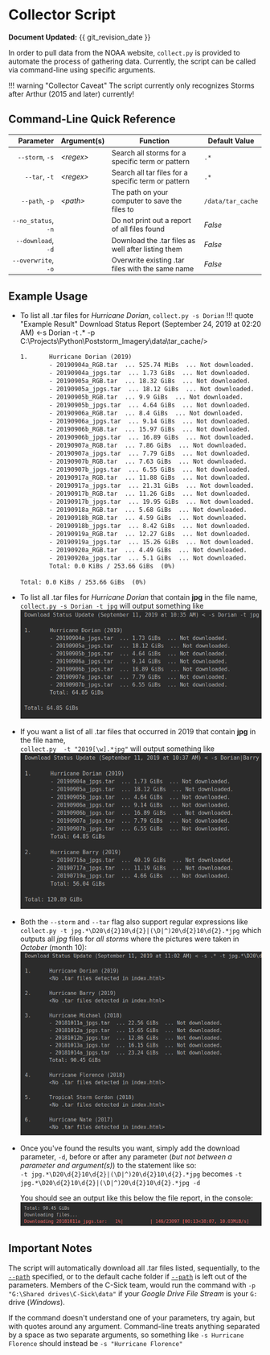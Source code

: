 # Collector Script

**Document Updated:** {{ git_revision_date }}

In order to pull data from the NOAA website, `collect.py` is provided to automate the process of gathering data. 
Currently, the script can be called via command-line using specific arguments.

!!! warning "Collector Caveat"
    The script currently only recognizes Storms after Arthur (2015 and later) currently!

## Command-Line Quick Reference

|            Parameter | Argument(s) | Function                                            | Default Value          |
| -------------------: | ----------- | --------------------------------------------------- | ---------------------- |
|     `--storm`, `-s`  | *<regex\>* | Search all storms for a specific term or pattern    | `.*`                   |
|       `--tar`, `-t`  | *<regex\>* | Search all tar files for a specific term or pattern | `.*`                   |
|      `--path`, `-p`  | *<path\>*  | The path on your computer to save the files to      | `/data/tar_cache`      |
|  `--no_status`, `-n` |             | Do not print out a report of all files found        | *False*                |
|  `--download`, `-d`  |             | Download the .tar files as well after listing them  | *False*                |
| `--overwrite`, `-o`  |             | Overwrite existing .tar files with the same name    | *False*                |


## Example Usage

-   To list all .tar files for *Hurricane Dorian*,
    `collect.py -s Dorian`
    !!! quote "Example Result"
        Download Status Report (September 24, 2019 at 02:20 AM) <-s Dorian -t .* -p C:\Projects\Python\Poststorm_Imagery\data\tar_cache/>

        1.  	Hurricane Dorian (2019)
                - 20190904a_RGB.tar  ... 525.74 MiBs  ... Not downloaded.
                - 20190904a_jpgs.tar  ... 1.73 GiBs  ... Not downloaded.
                - 20190905a_RGB.tar  ... 18.32 GiBs  ... Not downloaded.
                - 20190905a_jpgs.tar  ... 18.12 GiBs  ... Not downloaded.
                - 20190905b_RGB.tar  ... 9.9 GiBs  ... Not downloaded.
                - 20190905b_jpgs.tar  ... 4.64 GiBs  ... Not downloaded.
                - 20190906a_RGB.tar  ... 8.4 GiBs  ... Not downloaded.
                - 20190906a_jpgs.tar  ... 9.14 GiBs  ... Not downloaded.
                - 20190906b_RGB.tar  ... 15.97 GiBs  ... Not downloaded.
                - 20190906b_jpgs.tar  ... 16.89 GiBs  ... Not downloaded.
                - 20190907a_RGB.tar  ... 7.86 GiBs  ... Not downloaded.
                - 20190907a_jpgs.tar  ... 7.79 GiBs  ... Not downloaded.
                - 20190907b_RGB.tar  ... 7.63 GiBs  ... Not downloaded.
                - 20190907b_jpgs.tar  ... 6.55 GiBs  ... Not downloaded.
                - 20190917a_RGB.tar  ... 11.88 GiBs  ... Not downloaded.
                - 20190917a_jpgs.tar  ... 21.31 GiBs  ... Not downloaded.
                - 20190917b_RGB.tar  ... 11.26 GiBs  ... Not downloaded.
                - 20190917b_jpgs.tar  ... 19.95 GiBs  ... Not downloaded.
                - 20190918a_RGB.tar  ... 5.68 GiBs  ... Not downloaded.
                - 20190918b_RGB.tar  ... 4.59 GiBs  ... Not downloaded.
                - 20190918b_jpgs.tar  ... 8.42 GiBs  ... Not downloaded.
                - 20190919a_RGB.tar  ... 12.27 GiBs  ... Not downloaded.
                - 20190919a_jpgs.tar  ... 15.26 GiBs  ... Not downloaded.
                - 20190920a_RGB.tar  ... 4.49 GiBs  ... Not downloaded.
                - 20190920a_jpgs.tar  ... 5.1 GiBs  ... Not downloaded.
                Total: 0.0 KiBs / 253.66 GiBs  (0%)
        
        Total: 0.0 KiBs / 253.66 GiBs  (0%)
    
    
-   To list all .tar files for *Hurricane Dorian* that contain **jpg** in the file name,  
    `collect.py -s Dorian -t jpg`
    will output something like
    ![Screenshot of `-s Dorian -t jpg`](./collector_images/2.png)  
    
    
-   If you want a list of all .tar files that occurred in 2019 that contain **jpg** in the file name,  
    `collect.py  -t "2019[\w].*jpg"`
    will output something like
    ![Screenshot of `-s Dorian|Barry -t jpg`](./collector_images/3.png)  
    
    
-   Both the `--storm` and `--tar` flag also support regular expressions like  
    `collect.py -t jpg.*\D20\d{2}10\d{2}|(\D|^)20\d{2}10\d{2}.*jpg`
    which outputs all *jpg* files for *all storms* where the pictures were taken in *October* (month 10):
    ![Screenshot of `-t jpg.*\D20\d{2}10\d{2}|(\D|^)20\d{2}10\d{2}.*jpg`](./collector_images/4.png)  
    
    
-   Once you've found the results you want, simply add the download parameter, `-d`, before or after any parameter
    (*but not between a parameter and argument(s)*) to the statement like so:  
    `-t jpg.*\D20\d{2}10\d{2}|(\D|^)20\d{2}10\d{2}.*jpg` becomes `-t jpg.*\D20\d{2}10\d{2}|(\D|^)20\d{2}10\d{2}.*jpg -d`
    
    You should see an output like this below the file report, in the console:
    ![Screenshot of `-t jpg.*\D20\d{2}10\d{2}|(\D|^)20\d{2}10\d{2}.*jpg -d`](./collector_images/5.png)  
    
    
## Important Notes

The script will automatically download all .tar files listed, sequentially, to the [`--path`](#example-usage)
specified, or to the default cache folder if [`--path`](#example-usage) is left out of the parameters. 
Members of the C-Sick team, would run the command with `-p "G:\Shared drives\C-Sick\data"` 
if your *Google Drive File Stream* is your `G:` drive (*Windows*).
    
If the command doesn't understand one of your parameters, try 
again, but with quotes around any argument. Command-line treats anything separated by a space as two separate 
arguments, so something like `-s Hurricane Florence` should instead be `-s "Hurricane Florence"`
